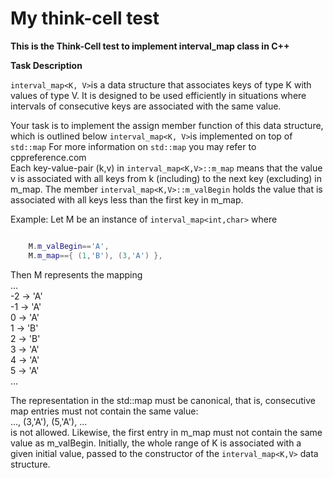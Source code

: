 # My think-cell test

<b>This is the Think-Cell test to implement interval_map class in C++</b>

<b>Task Description</b>

`interval_map<K, V>`is a data structure that associates keys of type K with values of type V. It is designed to be used efficiently in situations where intervals of consecutive keys are associated with the same value.

Your task is to implement the assign member function of this data structure, which is outlined below `interval_map<K, V>`is implemented on top of `std::map` For more information on `std::map` you may refer to cppreference.com</br>
Each key-value-pair (k,v) in `interval_map<K,V>::m_map` means that the value v is associated with all keys from k (including) to the next key (excluding) in m_map. The member `interval_map<K,V>::m_valBegin` holds the value that is associated with all keys less than the first key in m_map.

Example: Let M be an instance of `interval_map<int,char>` where

```c++

    M.m_valBegin=='A',
    M.m_map=={ (1,'B'), (3,'A') },

```

 Then M represents the mapping</br>
...</br>
-2 -> 'A'</br>
-1 -> 'A'</br>
0 -> 'A'</br>
1 -> 'B'</br>
2 -> 'B'</br>
3 -> 'A'</br>
4 -> 'A'</br>
5 -> 'A'</br>
...</br>

The representation in the std::map must be canonical, that is, consecutive map entries must not contain the same value:</br>
..., (3,'A'), (5,'A'), ...</br>
is not allowed. Likewise, the first entry in m_map must not contain the same value as m_valBegin. Initially, the whole range of K is associated with a given initial value, passed to the constructor of the `interval_map<K,V>` data structure.

